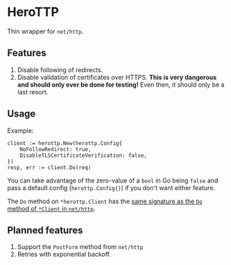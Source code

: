# HeroTTP

Thin wrapper for `net/http`.

## Features
1. Disable following of redirects.
1. Disable validation of certificates over HTTPS. **This is very dangerous and should
   only ever be done for testing!** Even then, it should only be a last resort.

## Usage
Example:
```
client := herottp.New(herottp.Config{
    NoFollowRedirect: true,
    DisableTLSCertificateVerification: false,
})
resp, err := client.Do(req)
```
You can take advantage of the zero-value of a `bool` in Go being `false` and pass
a default config (`herottp.Config{}`) if you don't want either feature.

The `Do` method on `*herottp.Client` has the [same signature as the `Do` method of `*Client`
in `net/http`](https://golang.org/pkg/net/http/#Client.Do).

## Planned features
1. Support the `PostForm` method from `net/http`
1. Retries with exponential backoff.
